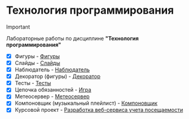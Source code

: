 # Технология программирования

> [!IMPORTANT]
> Лабораторные работы по дисциплине __"Технология программирования"__

- [x] Фигуры - [Фигуры](https://github.com/Cyanola/Shapes_programmingTechnology/tree/Develop)
- [x] Слайды - [Слайды](https://github.com/Cyanola/Slider/tree/Develop)
- [x] Наблюдатель - [Наблюдатель](https://github.com/Cyanola/Observer/tree/Develop)
- [x] Декоратор (фигуры) - [Декоратор](https://github.com/Cyanola/Shapes_programmingTechnology/tree/task8_Decorator)
- [x] Тесты - [Тесты](https://github.com/Cyanola/TestShapes/tree/develop)
- [x] Цепочка обязанностей - [Игра](https://github.com/Cyanola/Shapes_programmingTechnology/tree/task14_-responsibility-chain)
- [x] Метеосервер - [Метеосервер](https://github.com/Cyanola/MeteoServer)
- [x] Компоновщик (музыкальный плейлист) - [Компоновщик](https://github.com/Cyanola/Composite) 
- [x] Курсовой проект - [Разработка веб-сервиса учета посещаемости](https://github.com/Cyanola/Attendance_tracking.Spring_microservice.Course-project/tree/Develop)
